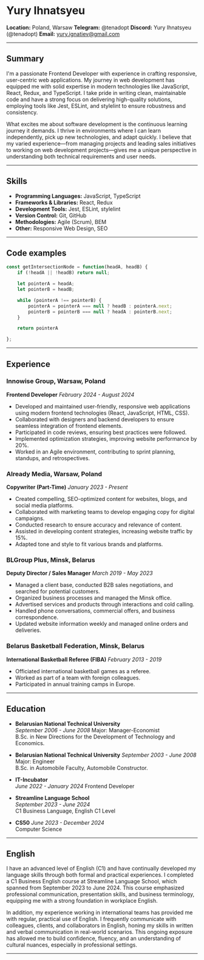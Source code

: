 # Yury Ihnatsyeu

**Location:** Poland, Warsaw
**Telegram:** @tenadopt
**Discord:** Yury Ihnatsyeu (@tenadopt)
**Email:** yury.ignatiev@gmail.com

---

## Summary

I'm a passionate Frontend Developer with experience in crafting responsive,
user-centric web applications. My journey in web development has equipped me
with solid expertise in modern technologies like JavaScript, React, Redux, and
TypeScript. I take pride in writing clean, maintainable code and have a strong
focus on delivering high-quality solutions, employing tools like Jest, ESLint,
and stylelint to ensure robustness and consistency.

What excites me about software development is the continuous learning journey
it demands. I thrive in environments where I can learn independently, pick up
new technologies, and adapt quickly. I believe that my varied experience—from
managing projects and leading sales initiatives to working on web development
projects—gives me a unique perspective in understanding both technical
requirements and user needs.

---

## Skills

- **Programming Languages:** JavaScript, TypeScript
- **Frameworks & Libraries:** React, Redux
- **Development Tools:** Jest, ESLint, stylelint
- **Version Control:** Git, GitHub
- **Methodologies:** Agile (Scrum), BEM
- **Other:** Responsive Web Design, SEO

---

## Code examples

```js
const getIntersectionNode = function(headA, headB) {
    if (!headA || !headB) return null;

    let pointerA = headA;
    let pointerB = headB;

    while (pointerA !== pointerB) {
        pointerA = pointerA === null ? headB : pointerA.next;
        pointerB = pointerB === null ? headA : pointerB.next;
    } 

    return pointerA

};
```

---

## Experience

### Innowise Group, Warsaw, Poland
**Frontend Developer**
*February 2024 - August 2024*

- Developed and maintained user-friendly, responsive web applications using modern frontend technologies (React, JavaScript, HTML, CSS).
- Collaborated with designers and backend developers to ensure seamless integration of frontend elements.
- Participated in code reviews, ensuring best practices were followed.
- Implemented optimization strategies, improving website performance by 20%.
- Worked in an Agile environment, contributing to sprint planning, standups, and retrospectives.

### Already Media, Warsaw, Poland
**Copywriter (Part-Time)**
*January 2023 - Present*

- Created compelling, SEO-optimized content for websites, blogs, and social media platforms.
- Collaborated with marketing teams to develop engaging copy for digital campaigns.
- Conducted research to ensure accuracy and relevance of content.
- Assisted in developing content strategies, increasing website traffic by 15%.
- Adapted tone and style to fit various brands and platforms.

### BLGroup Plus, Minsk, Belarus
**Deputy Director / Sales Manager**
*March 2019 - May 2023*

- Managed a client base, conducted B2B sales negotiations, and searched for potential customers.
- Organized business processes and managed the Minsk office.
- Advertised services and products through interactions and cold calling.
- Handled phone conversations, commercial offers, and business correspondence.
- Updated website information weekly and managed online orders and deliveries.

### Belarus Basketball Federation, Minsk, Belarus
**International Basketball Referee (FIBA)**
*February 2013 - 2019*

- Officiated international basketball games as a referee.
- Worked as part of a team with foreign colleagues.
- Participated in annual training camps in Europe.

---

## Education

- **Belarusian National Technical University**  
  *September 2006 - June 2008*
  Major: Manager-Economist  
  B.Sc. in New Directions for the Development of Technology and Economics.

- **Belarusian National Technical University**
  *September 2003 - June 2008* 
  Major: Engineer  
  B.Sc. in Automobile Faculty, Automobile Constructor.

- **IT-Incubator**  
  *June 2022 - January 2024* 
  Frontend Developer

- **Streamline Language School**  
  *September 2023 - June 2024*  
  C1 Business Language, English C1 Level

- **CS50**
  *June 2023 - December 2024*  
  Computer Science

---

## English

I have an advanced level of English (C1) and have continually developed my language skills through both
formal and practical experiences. I completed a C1 Business English course at Streamline Language School,
which spanned from September 2023 to June 2024. This course emphasized professional communication,
presentation skills, and business terminology, equipping me with a strong foundation in workplace English.

In addition, my experience working in international teams has provided me with regular, practical use of English.
I frequently communicate with colleagues, clients, and collaborators in English, honing my skills in written and
verbal communication in real-world scenarios. This ongoing exposure has allowed me to build confidence, fluency,
and an understanding of cultural nuances, especially in professional settings.

---